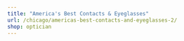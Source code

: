 ```yaml
---
title: "America's Best Contacts & Eyeglasses"
url: /chicago/americas-best-contacts-and-eyeglasses-2/
shop: optician
---
```

